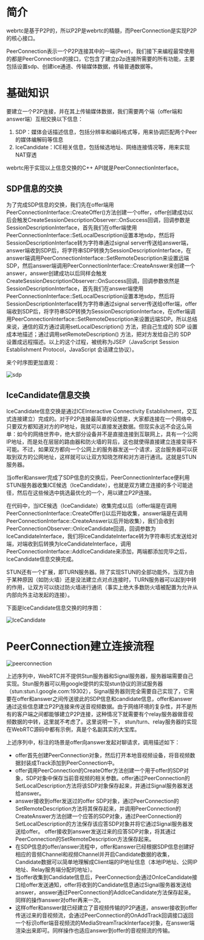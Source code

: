 [sdp-image]: https://raw.githubusercontent.com/barry-ran/learn_webrtc/master/doc/image/sdp.jpg
[IceCandidate-image]: https://raw.githubusercontent.com/barry-ran/learn_webrtc/master/doc/image/IceCandidate.jpg
[peerconnection-image]: https://raw.githubusercontent.com/barry-ran/learn_webrtc/master/doc/image/peerconnection.jpg

# 简介
webrtc是基于P2P的，所以P2P是webrtc的精髓，而PeerConnection是实现P2P的核心接口。

PeerConnection表示一个P2P连接其中的一端(Peer)，我们接下来编程最常使用的都是PeerConnection的接口，它包含了建立p2p连接所需要的所有功能，主要包括设置sdp、创建ice通道、传输媒体数据，传输普通数据等。

# 基础知识
要建立一个P2P连接，并在其上传输媒体数据，我们需要两个端（offer端和answer端）互相交换以下信息：

1. SDP：媒体会话描述信息，包括分辨率和编码格式等，用来协调匹配两个Peer的媒体编解码等信息
2. IceCandidate：ICE相关信息，包括候选地址、网络连接情况等，用来实现NAT穿透

webrtc用于实现以上信息交换的C++ API就是PeerConnectionInterface。

## SDP信息的交换
为了完成SDP信息的交换，我们先在offer端用PeerConnectionInterface::CreateOffer()方法创建一个offer，offer创建成功以后会触发CreateSessionDescriptionObserver::OnSuccess回调，回调参数是SessionDescriptionInterface，首先我们在offer端使用PeerConnectionInterface::SetLocalDescription设置本地sdp，然后将SessionDescriptionInterface转为字符串通过signal server传送给answer端，answer端收到SDP后，将字符串SDP转换为SessionDescriptionInterface，在answer端调用PeerConnectionInterface::SetRemoteDescription来设置远端SDP，然后answer端调用PeerConnectionInterface::CreateAnswer来创建一个answer，answer创建成功以后同样会触发CreateSessionDescriptionObserver::OnSuccess回调，回调参数依然是SessionDescriptionInterface，首先我们在answer端使用PeerConnectionInterface::SetLocalDescription设置本地sdp，然后将SessionDescriptionInterface转为字符串通过signal server传送给offer端，offer端收到SDP后，将字符串SDP转换为SessionDescriptionInterface，在offer端调用PeerConnectionInterface::SetRemoteDescription来设置远端SDP。所以总结来说，通信的双方通过调用setLocalDescription() 方法，把自己生成的 SDP 设置成本地描述；通过调用setRemoteDescription() 方法，把对方发给自己的 SDP 设置成远程描述。以上的这个过程，被统称为JSEP（JavaScript Session Establishment Protocol，JavaScript 会话建立协议）。

来个时序图更加直观：

![sdp][sdp-image]

## IceCandidate信息交换
IceCandidate信息交换是通过ICEInteractive Connectivity Establishment，交互式连接建立）完成的。对于P2P连接最简单的设想是，大家都连接在一个网络中，只要双方都知道对方的IP地址，我就可以直接发送数据。但现实永远不会这么简单：如今的网络世界中，绝大部分设备并不是直接连接到互联网上，具有一个公网IP地址，而是处在层层的路由器和防火墙的背后，这也就使得直接建立连接变得不可能。不过，如果双方都向一个公网上的服务器发送一个请求，这台服务器可以获取到双方的公网地址，这样就可以让双方知晓怎样和对方进行通讯。这就是STUN 服务器。

当offer和answer完成了SDP信息的交换后，PeerConnectionInterface便利用STUN服务器收集ICE候选（IceCandidate），也就是双方建立连接的多个可能途径，然后在这些候选中挑选最优化的一个，用以建立P2P连接。

在代码中，当ICE候选（IceCandidate）收集完成以后（offer端是在调用PeerConnectionInterface::CreateOffer()以后开始收集，answer端是在调用PeerConnectionInterface::CreateAnswer以后开始收集），我们会收到PeerConnectionObserver::OnIceCandidate回调，回调参数为IceCandidateInterface，我们将IceCandidateInterface转为字符串形式发送给对端，对端收到后转换为IceCandidateInterface，调用 PeerConnectionInterface::AddIceCandidate来添加，两端都添加完毕之后，IceCandidate信息交换完成。

STUN还有一个扩展，即TURN服务器。除了实现STUN的全部功能外，当双方由于某种原因（如防火墙）还是没法建立点对点连接时，TURN服务器可以起到中转的作用，让双方可以绕过防火墙进行通讯（事实上绝大多数防火墙被配置为允许从内部向外主动发起的连接）。

下面是IceCandidate信息交换的时序图：

![IceCandidate][IceCandidate-image]

# PeerConnection建立连接流程
![peerconnection][peerconnection-image]

上述序列中，WebRTC并不提供Stun服务器和Signal服务器，服务器端需要自己实现。Stun服务器可以用google提供的实现stun协议的测试服务器（stun:stun.l.google.com:19302），Signal服务器则完全需要自己实现了，它需要在offer和answer之间传送彼此的SDP信息和candidate信息，offer和answer通过这些信息建立P2P连接来传送音视频数据。由于网络环境的复杂性，并不是所有的客户端之间都能够建立P2P连接，这种情况下就需要有个relay服务器做音视频数据的中转，这里就不考虑了。这里说明一下， stun/turn、relay服务器的实现在WebRTC源码中都有示例，真是个名副其实的大宝库。

上述序列中，标注的场景是offer向answer发起对聊请求，调用描述如下：

- offer首先创建PeerConnection对象，然后打开本地音视频设备，将音视频数据封装成Track添加到PeerConnection中。
- offer调用PeerConnection的CreateOffer方法创建一个用于offer的SDP对象，SDP对象中保存当前音视频的相关参数。offer通过PeerConnection的SetLocalDescription方法将该SDP对象保存起来，并通过Signal服务器发送给answer。
- answer接收到offer发送过的offer SDP对象，通过PeerConnection的SetRemoteDescription方法将其保存起来，并调用PeerConnection的CreateAnswer方法创建一个应答的SDP对象，通过PeerConnection的SetLocalDescription的方法保存该应答SDP对象并将它通过Signal服务器发送给offer。
offer接收到answer发送过来的应答SDP对象，将其通过PeerConnection的SetRemoteDescription方法保存起来。
- 在SDP信息的offer/answer流程中，offer和answer已经根据SDP信息创建好相应的音频Channel和视频Channel并开启Candidate数据的收集，Candidate数据可以简单地理解成Client端的IP地址信息（本地IP地址、公网IP地址、Relay服务端分配的地址）。
- 当offer收集到Candidate信息后，PeerConnection会通过OnIceCandidate接口给offer发送通知，offer将收到的Candidate信息通过Signal服务器发送给answer，answer通过PeerConnection的AddIceCandidate方法保存起来。同样的操作answer对offer再来一次。
- 这样offer和answer就已经建立了音视频传输的P2P通道，answer接收到offer传送过来的音视频流，会通过PeerConnection的OnAddTrack回调接口返回一个标识offer端音视频流的MediaStreamTrackInterface对象，在answer端渲染出来即可。同样操作也适应answer到offer的音视频流的传输。

